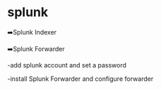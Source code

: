 # splunk

 :arrow_right:Splunk Indexer

 :arrow_right:Splunk Forwarder

-add splunk account and set a password

-install Splunk Forwarder and configure forwarder
